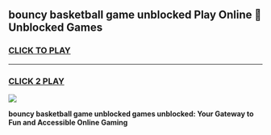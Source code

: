 
## bouncy basketball game unblocked Play Online 👋 Unblocked Games
<h3>
<a href="https://premium.freeplayer.one?title=bouncy_basketball_game_unblocked&ref=19F">CLICK TO PLAY</a></h3>
<hr>

<h3>
<a href="https://premium.freeplayer.one?title=bouncy_basketball_game_unblocked&ref=19F">CLICK 2 PLAY</a>
  
</h3>

<a href="https://premium.freeplayer.one?title=bouncy_basketball_game_unblocked&ref=19F"><img src="https://clearcache.store/games.png"></a>


**bouncy basketball game unblocked games unblocked: Your Gateway to Fun and Accessible Online Gaming**
